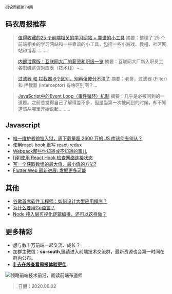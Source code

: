`码农周报第74期`

## 码农周报推荐

> [值得收藏的25 个前端相关的学习网站 + 靠谱的小工具](https://mp.weixin.qq.com/s/702YfPzRSNf91zIh8OB4GQ)
> 摘要：整理了 25 个前端相关的学习网站和一些靠谱的小工具，包括一些小游戏、教程、社区网站和博客………


> [内部泄露版！互联网大厂的薪资和职级一览](https://mp.weixin.qq.com/s/UHnQrdx5g81FLAez4QABBA)
> 摘要：互联网大厂新入职员工各职级薪资对应表（技术线）~…

> [过滤器 和 拦截器 6个区别，别再傻傻分不清了](https://segmentfault.com/a/1190000022833940)
> 摘要：老哥，过滤器 (Filter) 和 拦截器 (Interceptor) 有啥区别啊？…

> [JavaScript中的Event Loop（事件循环）机制](https://segmentfault.com/a/1190000022805523)
> 摘要：几乎是必被问到的一道题。之前总觉得自己了解得差不多，但是当第一次被问到的时候，却不知道该从哪里开始说起………



## Javascript


- [唯一维护者锒铛入狱，周下载量超 2600 万的 JS 库该何去何从？](https://www.javascriptc.com/3870.html)
- [使用react-hook 重写 react-redux](https://www.javascriptc.com/3804.html)
- [Webpack那些你知道或不知道的事儿](https://www.javascriptc.com/3936.html)
- [[译]使用 React Hook 检查网络连接状态](https://www.javascriptc.com/3802.html)
- [写一个获取数组的最大值、最小值的方法?](https://www.javascriptc.com/interview-tips/zh_cn/javascript/array-min-max/)
- [Flutter Web 最新进展: 发掘更多可能](https://mp.weixin.qq.com/s/NGqF2OTvsV1A2KLiMXE2PQ)


## 其他

- [谷歌首席软件工程师：如何设计大型应用程序？](https://www.javascriptc.com/3888.html)
- [为什么要用Go语言？](https://www.javascriptc.com/3978.html)
- [Node 接入层可视化逻辑编排，还可以这样做？](https://www.yuque.com/artist/blog/pfmogu)


## 更多精彩

- 想与数十万前端一起交流、成长？
- 加群主微信：**su-south**,邀请进入前端技术交流群，最新资源也会第一时间在群内公布。
- **[:lollipop: 去在线查看周报体验更佳](https://www.javascriptc.com/category/javascript-weekly)**

![领略前端技术前沿，阅读前端布道师](https://user-images.githubusercontent.com/18324563/100540104-2b5d5a00-3276-11eb-90b4-1a8d6a4444b8.png)

> 日期：2020.06.02
